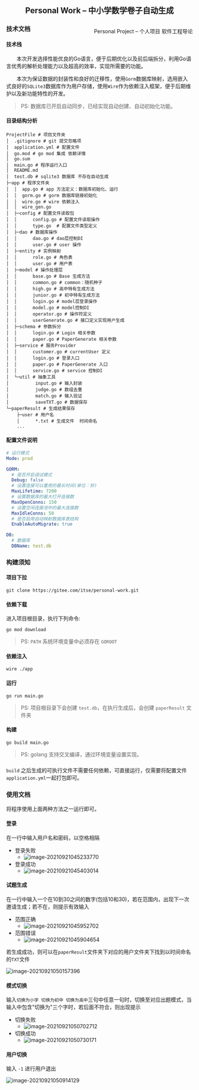 ## <center> Personal Work – 中小学数学卷子自动生成  </center>

<p style="float:right;" >Personal Project – 个人项目  软件工程导论 </p>

### 技术文档

#### 技术栈

&ensp;&ensp;&ensp;&ensp;本次开发选择性能优良的Go语言，便于后期优化以及前后端拆分，利用Go语言优秀的解析处理能力以及超高的效率，实现所需要的功能。

&ensp;&ensp;&ensp;&ensp;本次为保证数据的封装性和良好的迁移性，使用`Gorm`数据库映射，选用嵌入式良好的`SQLite3`数据库作为用户存储，使用`Wire`作为依赖注入框架，便于后期维护以及新功能特性的开发。

> PS: 数据库已开启自动同步，已经实现自动创建、自动初始化功能。

#### 目录结构分析

``` shell
ProjectFile # 项目文件夹
│  .gitignore # git 提交忽略项
│  application.yml # 配置文件
│  go.mod # go mod 集成 依赖详情
│  go.sum
│  main.go # 程序运行入口
│  README.md
│  test.db # sqlite3 数据库 不存在自动生成  
├─app # 程序文件夹
│  │  app.go # app 方法定义：数据库初始化、运行
│  │  gorm.go # gorm 数据库链接初始化
│  │  wire.go # wire 依赖注入
│  │  wire_gen.go
│  ├─config # 配置文件读取包
│  │      config.go # 配置文件读取操作
│  │      type.go  # 配置文件类型定义
│  ├─dao # 数据库操作
│  │      dao.go # dao层控制DI
│  │      user.go # user 操作    
│  ├─entity # 实例映射
│  │      role.go # 角色表
│  │      user.go # 用户表
│  ├─model # 操作处理层
│  │      base.go # Base 生成方法
│  │      common.go # common：随机种子
│  │      high.go # 高中特有生成方法
│  │      junior.go # 初中特有生成方法
│  │      login.go # model层登录操作
│  │      model.go # model控制DI
│  │      operator.go # 操作符定义
│  │      userGenerate.go # 接口定义实现用户生成   
│  ├─schema # 参数拆分
│  │      login.go # Login 相关参数
│  │      paper.go # PaperGenerate 相关参数
│  ├─service # 服务Provider
│  │      customer.go # currentUser 定义
│  │      login.go # 登录入口
│  │      paper.go # PaperGenerate 入口
│  │      service.go # service 控制DI
│  └─util # 抽象工具
│          input.go # 输入封装
│          judge.go # 数组去重
│          match.go # 输入验证
│          saveTXT.go # 数据保存
└─paperResult # 生成结果保存
    ├─user # 用户名
    │      *.txt # 生成文件  时间命名
    ...
```

#### 配置文件说明

``` yaml
# 运行模式
Mode: prod

GORM:
  # 是否开启调试模式
  Debug: false
  # 设置连接可以重用的最长时间(单位：秒)
  MaxLifetime: 7200
  # 设置数据库的最大打开连接数
  MaxOpenConns: 150
  # 设置空闲连接池中的最大连接数
  MaxIdleConns: 50
  # 是否启用自动映射数据库表结构
  EnableAutoMigrate: true

DB:
  # 数据库
  DBName: test.db
```

### 构建须知

#### 项目下拉

``` shell
git clone https://gitee.com/itse/personal-work.git
```

#### 依赖下载

进入项目根目录，执行下列命令:

```shell
go mod download
```

> PS: `PATH` 系统环境变量中必须存在 `GOROOT`

#### 依赖注入

```shell
wire ./app
```

#### 运行

```shell
go run main.go
```

> PS: 项目根目录下会创建 `test.db`，在执行生成后，会创建 `paperResult` 文件夹

#### 构建

```shell
go build main.go
```

> PS: golang 支持交叉编译，通过环境变量设置实现。

#####

`build` 之后生成的可执行文件不需要任何依赖，可直接运行，仅需要将配置文件`application.yml`一起打包即可。

### 使用文档

将程序使用上面两种方法之一运行即可。

#### 登录

在一行中输入用户名和密码，以空格相隔

* 登录失败
    * ![image-20210921045233770](https://gitee.com/Monkeyman520/MonkeyImgURL/raw/master/img/202109210452356.png)
* 登录成功
    * ![image-20210921045403014](https://gitee.com/Monkeyman520/MonkeyImgURL/raw/master/img/202109210454121.png)

#### 试题生成

在一行中输入一个在10到30之间的数字(包括10和30)，若在范围内，出现下一次邀请生成；若不在，则提示有效输入

* 范围正确
    * ![image-20210921045952702](https://gitee.com/Monkeyman520/MonkeyImgURL/raw/master/img/202109210459863.png)
* 范围错误
    * ![image-20210921045904654](https://gitee.com/Monkeyman520/MonkeyImgURL/raw/master/img/202109210459905.png)

若生成成功，则可以在`paperResult`文件夹下对应的用户文件夹下找到以时间命名的`TXT`文件

![image-20210921050157396](https://gitee.com/Monkeyman520/MonkeyImgURL/raw/master/img/202109210501457.png)

#### 模式切换

输入`切换为小学 切换为初中 切换为高中`三句中任意一句时，切换至对应出题模式，当输入中包含"切换为"三个字时，若后面不符合，则出现提示

* 切换失败
    * ![image-20210921050702712](https://gitee.com/Monkeyman520/MonkeyImgURL/raw/master/img/202109210507848.png)
* 切换成功
    * ![image-20210921050730171](https://gitee.com/Monkeyman520/MonkeyImgURL/raw/master/img/202109210507405.png)

#### 用户切换

输入 `-1` 进行用户退出

![image-20210921050914129](https://gitee.com/Monkeyman520/MonkeyImgURL/raw/master/img/202109210509198.png)
